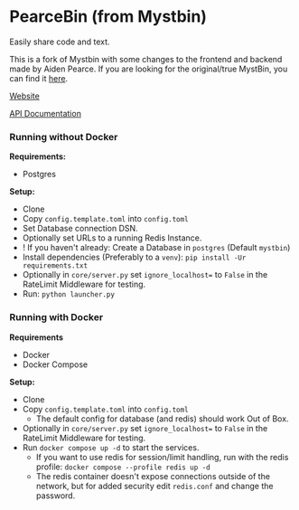 # PearceBin (from Mystbin)

Easily share code and text.

This is a fork of Mystbin with some changes to the frontend and backend made by Aiden Pearce.
If you are looking for the original/true MystBin, you can find it [here](https://github.com/PythonistaGuild/MystBin).

[Website](https://bin.aidenpearce.space)

[API Documentation](https://bin.aidenpearce.space/api/documentation)


### Running without Docker
**Requirements:**
- Postgres

**Setup:**
- Clone
- Copy `config.template.toml` into `config.toml`
 - Set Database connection DSN.
 - Optionally set URLs to a running Redis Instance.
- ! If you haven't already: Create a Database in `postgres` (Default `mystbin`)
- Install dependencies (Preferably to a `venv`): `pip install -Ur requirements.txt`
- Optionally in `core/server.py` set `ignore_localhost=` to `False` in the RateLimit Middleware for testing.
- Run: `python launcher.py`

### Running with Docker
**Requirements**
- Docker
- Docker Compose

**Setup:**
- Clone
- Copy `config.template.toml` into `config.toml`
  - The default config for database (and redis) should work Out of Box.
- Optionally in `core/server.py` set `ignore_localhost=` to `False` in the RateLimit Middleware for testing.
- Run `docker compose up -d` to start the services.
  - If you want to use redis for session/limit handling, run with the redis profile: `docker compose --profile redis up -d`
  - The redis container doesn't expose connections outside of the network, but for added security edit `redis.conf` and change the password.
